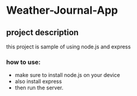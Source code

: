 # Weather-Journal-App
## project description 
this project is sample of using node.js and express
### how to use:
- make sure to install node.js on your device 
- also install express 
- then run the server.

